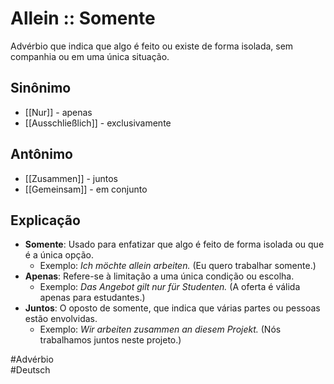 # Allein :: Somente
Advérbio que indica que algo é feito ou existe de forma isolada, sem companhia ou em uma única situação.

## Sinônimo
- [[Nur]] - apenas  
- [[Ausschließlich]] - exclusivamente  

## Antônimo
- [[Zusammen]] - juntos  
- [[Gemeinsam]] - em conjunto  

## Explicação
- **Somente**: Usado para enfatizar que algo é feito de forma isolada ou que é a única opção.
  - Exemplo: *Ich möchte allein arbeiten.* (Eu quero trabalhar somente.)
- **Apenas**: Refere-se à limitação a uma única condição ou escolha.
  - Exemplo: *Das Angebot gilt nur für Studenten.* (A oferta é válida apenas para estudantes.)
- **Juntos**: O oposto de somente, que indica que várias partes ou pessoas estão envolvidas.
  - Exemplo: *Wir arbeiten zusammen an diesem Projekt.* (Nós trabalhamos juntos neste projeto.)

#Advérbio  
#Deutsch
